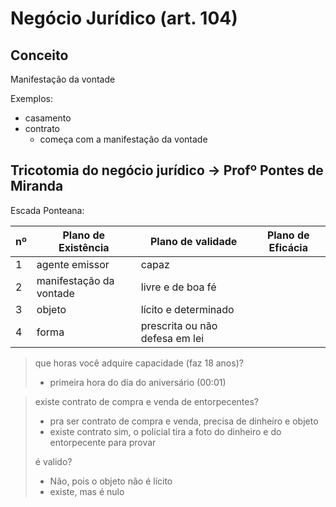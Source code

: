# Negócio Jurídico (art. 104)

## Conceito
Manifestação da vontade

Exemplos:
- casamento
- contrato
  - começa com a manifestação da vontade

## Tricotomia do negócio jurídico ->  Profº Pontes de Miranda
Escada Ponteana:

| nº  | Plano de Existência     | Plano de validade              | Plano de Eficácia |
|-----|-------------------------|--------------------------------|-------------------|
| 1   | agente emissor          | capaz                          |                   |
| 2   | manifestação da vontade | livre e de boa fé              |                   |
| 3   | objeto                  | lícito e determinado           |                   |
| 4   | forma                   | prescrita ou não defesa em lei |                   |

> que horas você adquire capacidade (faz 18 anos)?
> - primeira hora do dia do aniversário (00:01)

> existe contrato de compra e venda de entorpecentes?
> - pra ser contrato de compra e venda, precisa de dinheiro e objeto
> - existe contrato sim, o policial tira a foto do dinheiro e do entorpecente para provar
>
> é valido?
> - Não, pois o objeto não é lícito
> - existe, mas é nulo
